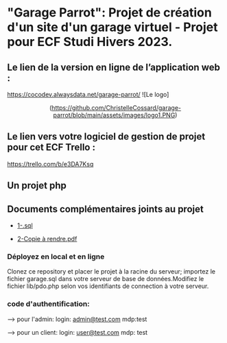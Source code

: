 <h1>"Garage Parrot": Projet de création d'un site d'un garage virtuel - Projet pour ECF Studi Hivers 2023.</h1>

## Le lien de la version en ligne de l’application web :

https://cocodev.alwaysdata.net/garage-parrot/
![Le logo]<p align= "center">(https://github.com/ChristelleCossard/garage-parrot/blob/main/assets/images/logo1.PNG) </p>

## Le lien vers votre logiciel de gestion de projet pour cet ECF Trello :
https://trello.com/b/e3DA7Ksq


## Un projet php

## Documents complémentaires joints au projet

+ [1-.sql](https://)

+ [2-Copie à rendre.pdf](https://)



### Déployez en local et en ligne

Clonez ce repository et placer le projet à la racine du serveur; importez le fichier garage.sql dans votre serveur de base de données.Modifiez le fichier lib/pdo.php selon vos identifiants de connection à votre serveur.

### code d'authentification:

--> pour l'admin:
login: admin@test.com
mdp:test

--> pour un client:
login: user@test.com
mdp: test


